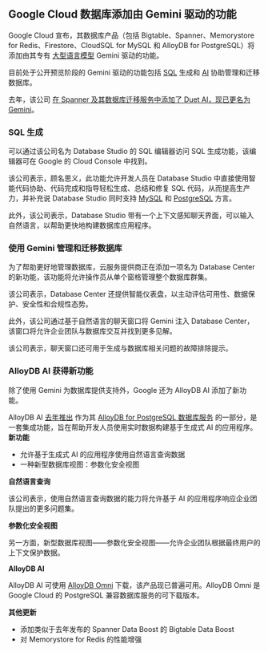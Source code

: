 ## Google Cloud 数据库添加由 Gemini 驱动的功能

Google Cloud 宣布，其数据库产品（包括 Bigtable、Spanner、Memorystore for Redis、Firestore、CloudSQL for MySQL 和 AlloyDB for PostgreSQL）将添加由其专有 [大型语言模型](https://www.infoworld.com/article/3709489/large-language-models-the-foundations-of-generative-ai.html) Gemini 驱动的功能。

目前处于公开预览阶段的 Gemini 驱动的功能包括 [SQL](https://www.infoworld.com/article/3219795/what-is-sql-the-lingua-franca-of-data-analysis.html) 生成和 [AI](https://www.computerworld.com/article/1647870/what-is-artificial-intelligence.html) 协助管理和迁移数据库。

去年，该公司 [在 Spanner 及其数据库迁移服务中添加了 Duet AI，现已更名为 Gemini](https://www.infoworld.com/article/3705374/google-expands-duet-ai-features-across-its-cloud-services.html)。

### SQL 生成

可以通过该公司名为 Database Studio 的 SQL 编辑器访问 SQL 生成功能，该编辑器可在 Google 的 Cloud Console 中找到。

该公司表示，顾名思义，此功能允许开发人员在 Database Studio 中直接使用智能代码协助、代码完成和指导轻松生成、总结和修复 SQL 代码，从而提高生产力，并补充说 Database Studio 同时支持 [MySQL](https://www.infoworld.com/article/2615974/applications-how-to-get-started-with-mysql.html) 和 [PostgreSQL](https://www.infoworld.com/article/3698688/serverless-is-the-future-of-postgresql.html) 方言。

此外，该公司表示，Database Studio 带有一个上下文感知聊天界面，可以输入自然语言，以帮助更快地构建数据库应用程序。

### 使用 Gemini 管理和迁移数据库

为了帮助更好地管理数据库，云服务提供商正在添加一项名为 Database Center 的新功能，该功能将允许操作员从单个窗格管理整个数据库群集。

该公司表示，Database Center 还提供智能仪表盘，以主动评估可用性、数据保护、安全性和合规性态势。

此外，该公司通过基于自然语言的聊天窗口将 Gemini 注入 Database Center，该窗口将允许企业团队与数据库交互并找到更多见解。

该公司表示，聊天窗口还可用于生成与数据库相关问题的故障排除提示。

### AlloyDB AI 获得新功能

除了使用 Gemini 为数据库提供支持外，Google 还为 AlloyDB AI 添加了新功能。

AlloyDB AI [去年推出](https://www.infoworld.com/article/3705374/google-expands-duet-ai-features-across-its-cloud-services.html) 作为其 [AlloyDB for PostgreSQL 数据库服务](https://www.infoworld.com/article/3660548/why-google-cloud-will-battle-aws-azure-in-a-red-hot-postgresql-market.html) 的一部分，是一套集成功能，旨在帮助开发人员使用实时数据构建基于生成式 AI 的应用程序。
**新功能**

* 允许基于生成式 AI 的应用程序使用自然语言查询数据
* 一种新型数据库视图：参数化安全视图

**自然语言查询**

该公司表示，使用自然语言查询数据的能力将允许基于 AI 的应用程序响应企业团队提出的更多问题集。

**参数化安全视图**

另一方面，新型数据库视图——参数化安全视图——允许企业团队根据最终用户的上下文保护数据。

**AlloyDB AI**

AlloyDB AI 可使用 [AlloyDB Omni](https://www.infoworld.com/article/3691825/google-ambushes-on-prem-postgresql-with-alloydb-omni.html) 下载，该产品现已普遍可用。AlloyDB Omni 是 Google Cloud 的 PostgreSQL 兼容数据库服务的可下载版本。

**其他更新**

* 添加类似于去年发布的 Spanner Data Boost 的 Bigtable Data Boost
* 对 Memorystore for Redis 的性能增强